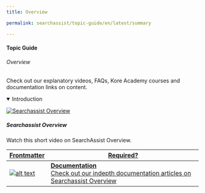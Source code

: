 ```yaml
---
title: Overview

permalink: searchassist/topic-guide/en/latest/summary

---
```

#### Topic Guide
###### Overview

  Check out our explanatory videos, FAQs, Kore Academy courses and documentation links on content.

<details class="introduction-video" open>
  <summary>Introduction
  </summary>
  
   [![Searchassist Overview](images/VideoCoverImage.png)](https://player.vimeo.com/video/751634558?h=683f1edfdb&badge=0&autopause=0&player_id=0&app_id=58479/embed)

  ##### Searchassist Overview
  Watch this short video on SearchAssist Overview.

</details>

<a class="doc-link" target="_blank" href="https://docs.kore.ai/searchassist/searchassist/overview/">
 

| Frontmatter | Required? |
|-------------|-------------|
| ![alt text](images/docIcon.svg "Title") | **Documentation**  <br /> Check out our indepth documentation articles on Searchassist Overview | 


</a>
